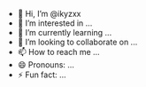 - 👋 Hi, I’m @ikyzxx
- 👀 I’m interested in ...
- 🌱 I’m currently learning ...
- 💞️ I’m looking to collaborate on ...
- 📫 How to reach me ...
- 😄 Pronouns: ...
- ⚡ Fun fact: ...

<!---
ikyzxx/ikyzxx is a ✨ special ✨ repository because its `README.md` (this file) appears on your GitHub profile.
You can click the Preview link to take a look at your changes.
--->
